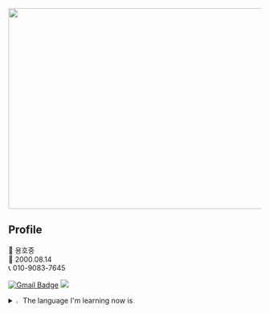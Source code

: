 <div align=center>
  <img src="https://capsule-render.vercel.app/api?type=wave&color=auto&height=300&section=header&text=hojung's%20Github&fontSize=60"  style ="width : 1000px; height:400px"/>
</div>

## Profile
👩 용호중 <br>
👶 2000.08.14 <br>
📞 010-9083-7645 <br>



[![Gmail Badge](https://img.shields.io/badge/Gmail-d14836?style=flat-square&logo=Gmail&logoColor=white&link=mailto:seinee114@gmail.com)](mailto:hojungyong1@gmail.com) <span><a href="[https://spotty-alligator-d0a.notion.site/b5c2a4cd0d004e29b5dde7e98ce2ae09?pvs=4](https://www.notion.so/1462ec97785e80cbacfde018139f68d9)"><img src="https://img.shields.io/badge/Notion-00000?style=round-square&logo=Notion&logoColor=black"/></span></a>







<details>
<summary>
  <img src="https://raw.githubusercontent.com/Tarikul-Islam-Anik/Animated-Fluent-Emojis/master/Emojis/Hand%20gestures/Eyes.png" alt="Eyes" width="2%" />  The language I'm learning now is
</summary>
   <br>
  
![JAVA](https://img.shields.io/badge/Java-ED8B00?style=for-the-badge&logo=openjdk&logoColor=white) 
![MYSQL](https://img.shields.io/badge/MySQL-0769AD?style=for-the-badge&logo=mysql&logoColor=white)
![HTML](https://img.shields.io/badge/HTML5-E34F26?style=for-the-badge&logo=html5&logoColor=white)
![CSS](https://img.shields.io/badge/CSS-239120?&style=for-the-badge&logo=css3&logoColor=white)
![JAVASCRIPT](https://img.shields.io/badge/JavaScript-F7DF1E?style=for-the-badge&logo=JavaScript&logoColor=white)
<br>

[![Top Langs](https://github-readme-stats.vercel.app/api/top-langs/?username=anuraghazra&layout=donut)](https://github.com/yhj814/github-readme-stats)

</details>
